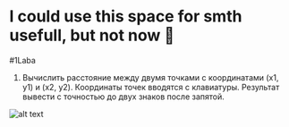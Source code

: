 # I could use this space for smth usefull, but not now 🙂
#1Laba
1. Вычислить расстояние между двумя точками с координатами (х1, y1) и (х2, y2). Координаты точек вводятся с клавиатуры. Результат вывести с точностью до двух знаков после запятой.


![alt text](https://www.incimages.com/uploaded_files/image/1920x1080/getty_517308428_2000200020009280818_338996.jpg)
